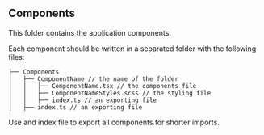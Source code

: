## Components
This folder contains the application components.

Each component should be written in a separated folder with the following files:

 ```
 ├── Components
 │   ├── ComponentName // the name of the folder
 │   │   ├── ComponentName.tsx // the components file
 │   │   ├── ComponentNameStyles.scss // the styling file
 │   │   ├── index.ts // an exporting file
 │   ├── index.ts // an exporting file
 ```

Use and index file to export all components for shorter imports. 
